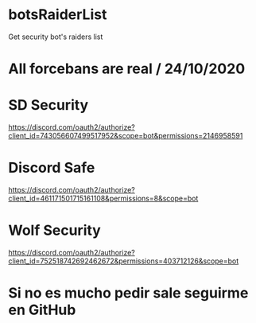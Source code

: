 # botsRaiderList
Get security bot's raiders list
# All forcebans are real / 24/10/2020
# SD Security
https://discord.com/oauth2/authorize?client_id=743056607499517952&scope=bot&permissions=2146958591
# Discord Safe
https://discord.com/oauth2/authorize?client_id=461171501715161108&permissions=8&scope=bot
# Wolf Security
https://discord.com/oauth2/authorize?client_id=752518742692462672&permissions=403712126&scope=bot
# Si no es mucho pedir sale seguirme en GitHub
